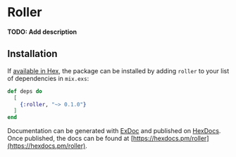 # Roller

**TODO: Add description**

## Installation

If [available in Hex](https://hex.pm/docs/publish), the package can be installed
by adding `roller` to your list of dependencies in `mix.exs`:

```elixir
def deps do
  [
    {:roller, "~> 0.1.0"}
  ]
end
```

Documentation can be generated with [ExDoc](https://github.com/elixir-lang/ex_doc)
and published on [HexDocs](https://hexdocs.pm). Once published, the docs can
be found at [https://hexdocs.pm/roller](https://hexdocs.pm/roller).

